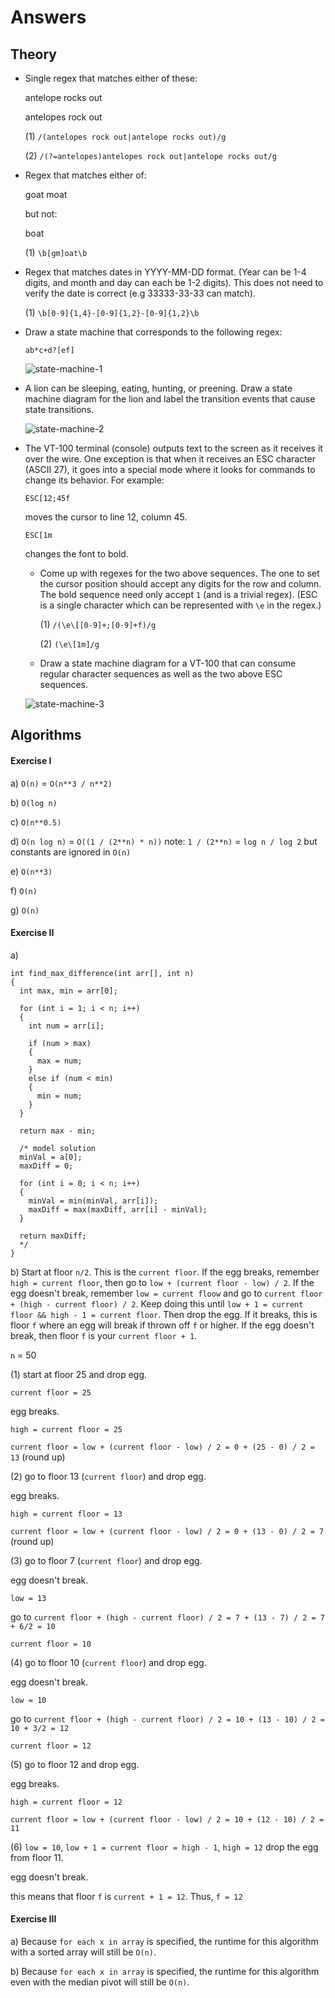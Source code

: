 # Answers

## Theory

* Single regex that matches either of these:

  antelope rocks out

  antelopes rock out

  (1) `/(antelopes rock out|antelope rocks out)/g`

  (2) `/(?=antelopes)antelopes rock out|antelope rocks out/g`

* Regex that matches either of:

  goat
  moat

  but not:

  boat

  (1) `\b[gm]oat\b`

* Regex that matches dates in YYYY-MM-DD format. (Year can be 1-4 digits, and
  month and day can each be 1-2 digits). This does not need to verify the date
  is correct (e.g 33333-33-33 can match).

  (1) `\b[0-9]{1,4}-[0-9]{1,2}-[0-9]{1,2}\b`

* Draw a state machine that corresponds to the following regex:

      ab*c+d?[ef]

  ![state-machine-1](/assets/state-machine-1.png)

* A lion can be sleeping, eating, hunting, or preening. Draw a state
  machine diagram for the lion and label the transition events that
  cause state transitions.

  ![state-machine-2](/assets/state-machine-2.png)

* The VT-100 terminal (console) outputs text to the screen as it
  receives it over the wire. One exception is that when it receives an
  ESC character (ASCII 27), it goes into a special mode where it looks
  for commands to change its behavior. For example:

      ESC[12;45f

  moves the cursor to line 12, column 45.

      ESC[1m

  changes the font to bold.

  * Come up with regexes for the two above sequences. The one to set the
    cursor position should accept any digits for the row and column. The
    bold sequence need only accept `1` (and is a trivial regex). (ESC is
    a single character which can be represented with `\e` in the regex.)

    (1) `/(\e\[[0-9]+;[0-9]+f)/g`

    (2) `(\e\[1m]/g`

  * Draw a state machine diagram for a VT-100 that can consume regular
    character sequences as well as the two above ESC sequences.

  ![state-machine-3](/assets/state-machine-3.jpeg)

## Algorithms

#### Exercise I

a) `O(n)` = `O(n**3 / n**2)`

b) `O(log n)`

c) `O(n**0.5)`

d) `O(n log n)` = `O((1 / (2**n) * n))` note: `1 / (2**n)` = `log n / log 2` but constants are ignored in `O(n)`

e) `O(n**3)`

f) `O(n)`

g) `O(n)`

#### Exercise II

a)

```
int find_max_difference(int arr[], int n)
{
  int max, min = arr[0];

  for (int i = 1; i < n; i++)
  {
    int num = arr[i];

    if (num > max)
    {
      max = num;
    }
    else if (num < min)
    {
      min = num;
    }
  }

  return max - min;

  /* model solution
  minVal = a[0];
  maxDiff = 0;

  for (int i = 0; i < n; i++)
  {
    minVal = min(minVal, arr[i]);
    maxDiff = max(maxDiff, arr[i] - minVal);
  }

  return maxDiff;
  */
}
```

b) Start at floor `n/2`. This is the `current floor`. If the egg breaks, remember `high = current floor`, then go to `low + (current floor - low) / 2`. If the egg doesn't break, remember `low = current floow` and go to `current floor + (high - current floor) / 2`. Keep doing this until `low + 1 = current floor && high - 1 = current floor`. Then drop the egg. If it breaks, this is floor `f` where an egg will break if thrown off `f` or higher. If the egg doesn't break, then floor `f` is your `current floor + 1`.

`n` = 50

(1) start at floor 25 and drop egg.

`current floor = 25`

egg breaks.

`high = current floor = 25`

`current floor = low + (current floor - low) / 2 = 0 + (25 - 0) / 2 = 13` (round up)

(2) go to floor 13 (`current floor`) and drop egg.

egg breaks.

`high = current floor = 13`

`current floor = low + (current floor - low) / 2 = 0 + (13 - 0) / 2 = 7` (round up)

(3) go to floor 7 (`current floor`) and drop egg.

egg doesn't break.

`low = 13`

go to `current floor + (high - current floor) / 2 = 7 + (13 - 7) / 2 = 7 + 6/2 = 10`

`current floor = 10`

(4) go to floor 10 (`current floor`) and drop egg.

egg doesn't break.

`low = 10`

go to `current floor + (high - current floor) / 2 = 10 + (13 - 10) / 2 = 10 + 3/2 = 12`

`current floor = 12`

(5) go to floor 12 and drop egg.

egg breaks.

`high = current floor = 12`

`current floor = low + (current floor - low) / 2 = 10 + (12 - 10) / 2 = 11`

(6) `low = 10`, `low + 1 = current floor = high - 1`, `high = 12` drop the egg from floor 11.

egg doesn't break.

this means that floor `f` is `current + 1 = 12`. Thus, `f = 12`

#### Exercise III

a) Because `for each x in array` is specified, the runtime for this algorithm with a sorted array will still be `O(n)`.

b) Because `for each x in array` is specified, the runtime for this algorithm even with the median pivot will still be `O(n)`.
